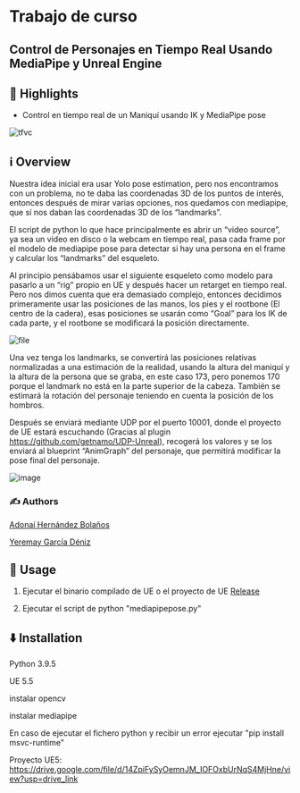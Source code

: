 # Trabajo de curso
## Control de Personajes en Tiempo Real Usando MediaPipe y Unreal Engine

## 🌟 Highlights
 - Control en tiempo real de un Maniquí usando IK y MediaPipe pose
   
![tfvc](https://github.com/user-attachments/assets/fb7a6284-231c-4946-a532-1b4ddea3107e)
   
## ℹ️ Overview
Nuestra idea inicial era usar Yolo pose estimation, pero nos encontramos con un problema, no te daba las coordenadas 3D de los puntos de interés, entonces después de mirar varias opciones, nos quedamos con mediapipe, que sí nos daban las coordenadas 3D de los “landmarks”.

El script de python lo que hace principalmente es abrir un “video source”, ya sea un video en disco o la webcam en tiempo real, pasa cada frame por el modelo de mediapipe pose para detectar si hay una persona en el frame y calcular los “landmarks” del esqueleto.

Al principio pensábamos usar el siguiente esqueleto como modelo para pasarlo a un “rig” propio en UE y después hacer un retarget en tiempo real. Pero nos dimos cuenta que era demasiado complejo, entonces decidimos primeramente usar las posiciones de las manos, los pies y el rootbone (El centro de la cadera), esas posiciones se usarán como “Goal” para los IK de cada parte, y el rootbone se modificará la posición directamente.

![file](https://github.com/user-attachments/assets/22b17ed9-5ced-497c-9b5d-02cd8d8d706f)

Una vez tenga los landmarks, se convertirá las posiciones relativas normalizadas a una estimación de la realidad, usando la altura del maniquí y la altura de la persona que se graba, en este caso 173, pero ponemos 170 porque el landmark no está en la parte superior de la cabeza. También se estimará la rotación del personaje teniendo en cuenta la posición de los hombros.

Después se enviará mediante UDP por el puerto 10001, donde el proyecto de UE estará escuchando (Gracias al plugin https://github.com/getnamo/UDP-Unreal), recogerá los valores y se los enviará al blueprint “AnimGraph” del personaje, que permitirá modificar la pose final del personaje.

![image](https://github.com/user-attachments/assets/f45198c5-4866-4dc1-aed5-d5a6b19d2b92)


### ✍️ Authors
[Adonaí Hernández Bolaños](https://github.com/AdonaiHernandez)

[Yeremay García Déniz](https://github.com/YereGD)


## 🚀 Usage

1. Ejecutar el binario compilado de UE o el proyecto de UE [Release](https://github.com/YereGD/VC_TF/releases/tag/UE5)

2. Ejecutar el script de python "mediapipepose.py"

## ⬇️ Installation

Python 3.9.5

UE 5.5

instalar opencv

instalar mediapipe

En caso de ejecutar el fichero python y recibir un error ejecutar "pip install msvc-runtime"

Proyecto UE5: https://drive.google.com/file/d/14ZpiFySyOemnJM_IOFOxbUrNqS4MjHne/view?usp=drive_link
